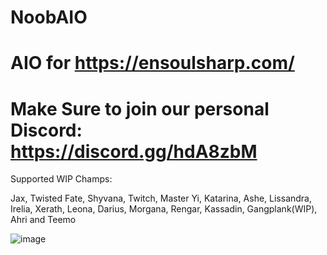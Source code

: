 # NoobAIO
# AIO for https://ensoulsharp.com/
# Make Sure to join our personal Discord: https://discord.gg/hdA8zbM

Supported WIP Champs: 

Jax, Twisted Fate, Shyvana, Twitch, Master Yi, Katarina, Ashe, Lissandra, Irelia, Xerath, Leona, Darius, Morgana, Rengar, Kassadin, Gangplank(WIP), Ahri and Teemo

![image](https://media.discordapp.net/attachments/722038978362081309/733330611061784627/NOOB.png?width=678&height=678)

